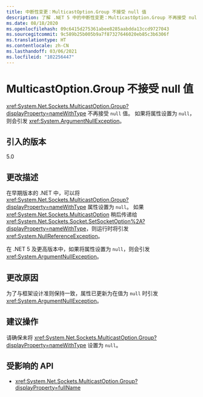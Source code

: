 ```yaml
---
title: 中断性变更：MulticastOption.Group 不接受 null 值
description: 了解 .NET 5 中的中断性变更：MulticastOption.Group 不再接受 null 值。
ms.date: 08/18/2020
ms.openlocfilehash: 09c6415d275361abee8285aabdda13ccd9727043
ms.sourcegitcommit: 9c589b25b005b9a7f87327646020eb85c3b6306f
ms.translationtype: HT
ms.contentlocale: zh-CN
ms.lasthandoff: 03/06/2021
ms.locfileid: "102256447"
---
```

# <a name="multicastoptiongroup-doesnt-accept-a-null-value"></a>MulticastOption.Group 不接受 null 值

<xref:System.Net.Sockets.MulticastOption.Group?displayProperty=nameWithType> 不再接受 `null` 值。 如果将属性设置为 `null`，则会引发 <xref:System.ArgumentNullException>。

## <a name="version-introduced"></a>引入的版本

5.0

## <a name="change-description"></a>更改描述

在早期版本的 .NET 中，可以将 <xref:System.Net.Sockets.MulticastOption.Group?displayProperty=nameWithType> 属性设置为 `null`。 如果 <xref:System.Net.Sockets.MulticastOption> 稍后传递给 <xref:System.Net.Sockets.Socket.SetSocketOption%2A?displayProperty=nameWithType>，则运行时将引发 <xref:System.NullReferenceException>。

在 .NET 5 及更高版本中，如果将属性设置为 `null`，则会引发 <xref:System.ArgumentNullException>。

## <a name="reason-for-change"></a>更改原因

为了与框架设计准则保持一致，属性已更新为在值为 `null` 时引发 <xref:System.ArgumentNullException>。

## <a name="recommended-action"></a>建议操作

请确保未将 <xref:System.Net.Sockets.MulticastOption.Group?displayProperty=nameWithType> 设置为 `null`。

## <a name="affected-apis"></a>受影响的 API

- <xref:System.Net.Sockets.MulticastOption.Group?displayProperty=fullName>

<!--

### Affected APIs

- `P:System.Net.Sockets.MulticastOption.Group`

### Category

Networking

-->
